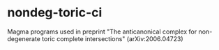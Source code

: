 # nondeg-toric-ci
Magma programs used in preprint "The anticanonical complex for non-degenerate toric complete intersections" (arXiv:2006.04723)
